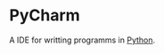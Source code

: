 # PyCharm

 A IDE for writting programms in [Python](/wiki/Python).

        
    
        
    
    
    